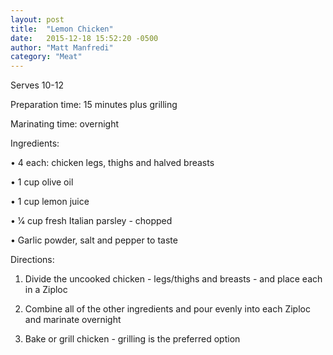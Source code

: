 ```yaml
---
layout: post
title:  "Lemon Chicken"
date:   2015-12-18 15:52:20 -0500
author: "Matt Manfredi"
category: "Meat"
---
```

Serves 10-12

Preparation time: 15 minutes plus grilling 

Marinating time: overnight

Ingredients:

• 4 each: chicken legs, thighs and halved breasts

• 1 cup olive oil

• 1 cup lemon juice

• 1⁄4 cup fresh Italian parsley - chopped

• Garlic powder, salt and pepper to taste

Directions:

1. Divide the uncooked chicken - legs/thighs and breasts - and place each in a Ziploc

2. Combine all of the other ingredients and pour evenly into each Ziploc and marinate overnight

3. Bake or grill chicken - grilling is the preferred option
